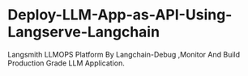 # Deploy-LLM-App-as-API-Using-Langserve-Langchain
Langsmith LLMOPS Platform By Langchain-Debug ,Monitor And Build Production Grade LLM Application.

